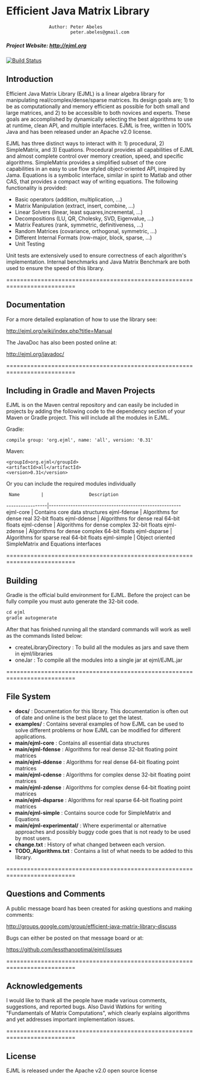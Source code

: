 # Efficient Java Matrix Library

                    Author: Peter Abeles
                            peter.abeles@gmail.com 

#####  Project Website: http://ejml.org

[![Build Status](https://travis-ci.org/lessthanoptimal/ejml.svg?branch=master)](https://travis-ci.org/lessthanoptimal/ejml)

## Introduction

Efficient Java Matrix Library (EJML) is a linear algebra library for manipulating real/complex/dense/sparse matrices. Its design goals are; 1) to be as computationally and memory efficient as possible for both small and large matrices, and 2) to be accessible to both novices and experts. These goals are accomplished by dynamically selecting the best algorithms to use at runtime, clean API, and multiple interfaces. EJML is free, written in 100% Java and has been released under an Apache v2.0 license.

EJML has three distinct ways to interact with it: 1) procedural, 2) SimpleMatrix, and 3) Equations. Procedural provides all capabilities of EJML and almost complete control over memory creation, speed, and specific algorithms. SimpleMatrix provides a simplified subset of the core capabilities in an easy to use flow styled object-oriented API, inspired by Jama. Equations is a symbolic interface, similar in spirit to Matlab and other CAS, that provides a compact way of writing equations.
The following functionality is provided:

* Basic operators (addition, multiplication, ...)
* Matrix Manipulation (extract, insert, combine, ...)
* Linear Solvers (linear, least squares,incremental, ...)
* Decompositions (LU, QR, Cholesky, SVD, Eigenvalue, ...)
* Matrix Features (rank, symmetric, definitiveness, ...)
* Random Matrices (covariance, orthogonal, symmetric, ...)
* Different Internal Formats (row-major, block, sparse, ...)
* Unit Testing

Unit tests are extensively used to ensure correctness of each algorithm's implementation.  Internal benchmarks and Java Matrix Benchmark are both used to ensure the speed of this library.

==========================================================================
## Documentation

For a more detailed explanation of how to use the library see:

http://ejml.org/wiki/index.php?title=Manual

The JavaDoc has also been posted online at:

http://ejml.org/javadoc/

==========================================================================
## Including in Gradle and Maven Projects

EJML is on the Maven central repository and can easily be included in projects by adding the following code to the dependency section of your Maven or Gradle project.  This will include all the modules in EJML.

Gradle:
```
compile group: 'org.ejml', name: 'all', version: '0.31'
```

Maven:
```
<groupId>org.ejml</groupId>
<artifactId>all</artifactId>
<version>0.31</version>
```
Or you can include the required modules individually

     Name        |                 Description
-----------------|-------------------------------------------------------
ejml-core        | Contains core data structures
ejml-fdense      | Algorithms for dense real 32-bit floats
ejml-ddense      | Algorithms for dense real 64-bit floats
ejml-cdense      | Algorithms for dense complex 32-bit floats
ejml-zdense      | Algorithms for dense complex 64-bit floats
ejml-dsparse     | Algorithms for sparse real 64-bit floats
ejml-simple      | Object oriented SimpleMatrix and Equations interfaces

==========================================================================
## Building

Gradle is the official build environment for EJML.  Before the project can be fully compile you must auto generate
the 32-bit code.
```java
cd ejml
gradle autogenerate
```
After that has finished running all the standard commands will work as well as the commands listed below:

* createLibraryDirectory : To build all the modules as jars and save them in ejml/libraries
* oneJar : To compile all the modules into a single jar at ejml/EJML.jar

==========================================================================
## File System

* **docs/** :
         Documentation for this library. This documentation is often out of date and online is the best place to get the latest.
* **examples/** :
         Contains several examples of how EJML can be used to solve different problems or how EJML can be modified for different applications.
* **main/ejml-core** :
         Contains all essential data structures
* **main/ejml-fdense** :
         Algorithms for real dense 32-bit floating point matrices
* **main/ejml-ddense** :
         Algorithms for real dense 64-bit floating point matrices
* **main/ejml-cdense** :
         Algorithms for complex dense 32-bit floating point matrices
* **main/ejml-zdense** :
         Algorithms for complex dense 64-bit floating point matrices
* **main/ejml-dsparse** :
         Algorithms for real sparse 64-bit floating point matrices
* **main/ejml-simple** :
         Contains source code for SimpleMatrix and Equations
* **main/ejml-experimental/** :
         Where experimental or alternative approaches and possibly buggy code goes that is not ready to be used by most users.
* **change.txt** :
         History of what changed between each version.
* **TODO_Algorithms.txt** :
         Contains a list of what needs to be added to this library.

==========================================================================
## Questions and Comments

A public message board has been created for asking questions and making comments:

http://groups.google.com/group/efficient-java-matrix-library-discuss

Bugs can either be posted on that message board or at:

https://github.com/lessthanoptimal/ejml/issues

==========================================================================
## Acknowledgements

I would like to thank all the people have made various comments, suggestions, and reported bugs.  Also David Watkins
for writing "Fundamentals of Matrix Computations", which clearly explains algorithms and yet addresses important
implementation issues.

==========================================================================
## License

EJML is released under the Apache v2.0 open source license
